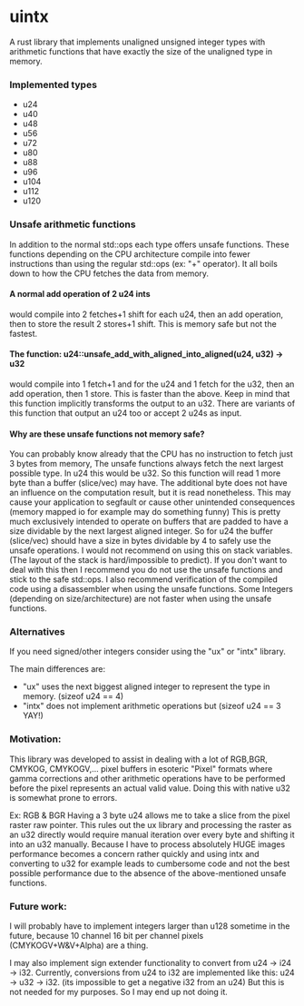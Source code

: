 # uintx
A rust library that implements unaligned unsigned integer types with arithmetic functions
that have exactly the size of the unaligned type in memory.

### Implemented types
- u24
- u40
- u48
- u56
- u72
- u80
- u88
- u96
- u104
- u112
- u120

### Unsafe arithmetic functions
In addition to the normal std::ops each type offers unsafe functions. 
These functions depending on the CPU architecture compile into
fewer instructions than using the regular std::ops (ex: "+" operator). 
It all boils down to how the CPU fetches the data from memory. 

#### A normal add operation of 2 u24 ints 
would compile into 2 fetches+1 shift for each u24, then an add operation, then to store the result 2 stores+1 shift.
This is memory safe but not the fastest.

#### The function: u24::unsafe_add_with_aligned_into_aligned(u24, u32) -> u32

would compile into 1 fetch+1 and for the u24 and 1 fetch for the u32, then an add operation, then 1 store. 
This is faster than the above. Keep in mind that this function implicitly transforms the output to an u32.
There are variants of this function that output an u24 too or accept 2 u24s as input.

#### Why are these unsafe functions not memory safe?
You can probably know already that the CPU has no instruction to fetch just 3 bytes from memory,
The unsafe functions always fetch the next largest possible type. In u24 this would be u32.
So this function will read 1 more byte than a buffer (slice/vec) may have. The additional byte does not
have an influence on the computation result, but it is read nonetheless. This may cause your application
to segfault or cause other unintended consequences (memory mapped io for example may do something funny)
This is pretty much exclusively intended to operate on buffers that are padded to have a size dividable by 
the next largest aligned integer. So for u24 the buffer (slice/vec) should have a size in bytes dividable by 4
to safely use the unsafe operations. I would not recommend on using this on stack variables. 
(The layout of the stack is hard/impossible to predict). If you don't want to deal with this then I recommend
you do not use the unsafe functions and stick to the safe std::ops. I also recommend verification of the compiled
code using a disassembler when using the unsafe functions. Some Integers (depending on size/architecture) are
not faster when using the unsafe functions.

### Alternatives
If you need signed/other integers consider using the "ux" or "intx" library. 

The main differences are:
- "ux" uses the next biggest aligned integer to represent the type in memory. (sizeof u24 == 4)
- "intx" does not implement arithmetic operations but (sizeof u24 == 3 YAY!)

### Motivation:
This library was developed to assist in dealing with a lot of RGB,BGR, CMYKOG, CMYKOGV,... pixel buffers in esoteric "Pixel" formats where 
gamma corrections and other arithmetic operations have to be performed before the pixel represents
an actual valid value. Doing this with native u32 is somewhat prone to errors.

Ex: RGB & BGR
Having a 3 byte u24 allows me to take a slice from the pixel raster raw pointer. 
This rules out the ux library and processing the raster as an u32 directly would require
manual iteration over every byte and shifting it into an u32 manually. Because I have to process absolutely
HUGE images performance becomes a concern rather quickly and using intx and converting to u32 for example
leads to cumbersome code and not the best possible performance due to the absence of the above-mentioned unsafe functions.

### Future work:
I will probably have to implement integers larger than u128 sometime in the future, 
because 10 channel 16 bit per channel pixels (CMYKOGV+W&V+Alpha) are a thing.

I may also implement sign extender functionality to convert from u24 -> i24 -> i32.
Currently, conversions from u24 to i32 are implemented like this: u24 -> u32 -> i32. (its impossible to get a negative i32 from an u24)
But this is not needed for my purposes. So I may end up not doing it.